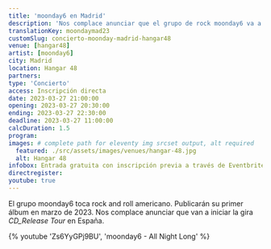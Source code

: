 ```yaml
---
title: 'moonday6 en Madrid'
description: 'Nos complace anunciar que el grupo de rock moonday6 va a iniciar la gira CD_Release Tour en España.'
translationKey: moondaymad23
customSlug: concierto-moonday-madrid-hangar48
venue: [hangar48]
artist: [moonday6]
city: Madrid
location: Hangar 48
partners:
type: 'Concierto'
access: Inscripción directa
date: 2023-03-27 21:00:00
opening: 2023-03-27 20:30:00
ending: 2023-03-27 22:30:00
deadline: 2023-03-27 11:00:00
calcDuration: 1.5
program:
images: # complete path for eleventy img srcset output, alt required
  featured: ./src/assets/images/venues/hangar-48.jpg
  alt: Hangar 48
infobox: Entrada gratuita con inscripción previa a través de Eventbrite.
directregister:
youtube: true
---
```


El grupo moonday6 toca rock and roll americano. Publicarán su primer álbum en marzo de 2023. Nos complace anunciar que van a iniciar la gira _CD_Release Tour_ en España.

{% youtube 'Zs6YyGPj9BU', 'moonday6 - All Night Long' %}
